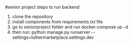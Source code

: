 #senior project steps to run backend
1) clone the repository
2) install components from requirements.txt file
3) go to seniorproject folder and run docker-compose up -d
4) then run: python manage.py runserver --settings=luthermarketplace.settings.dev

